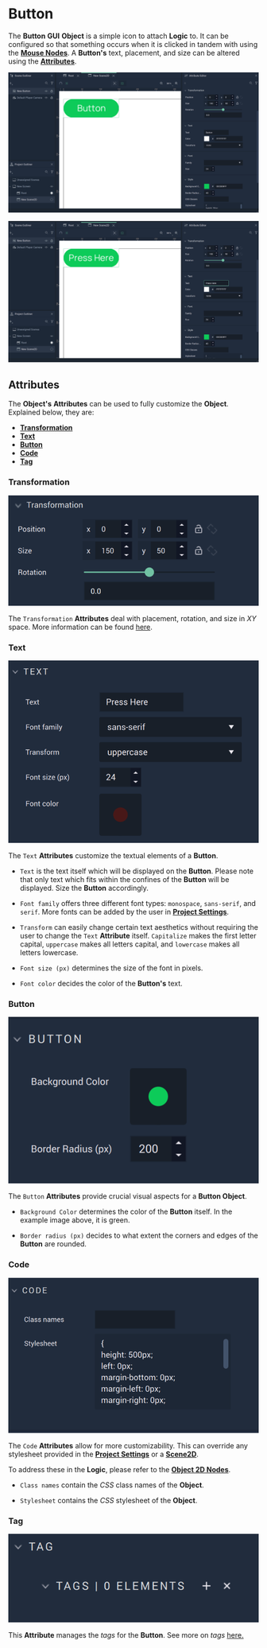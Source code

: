 # Button

The **Button** **GUI** **Object** is a simple icon to attach **Logic** to. It can be configured so that something occurs when it is clicked in tandem with using the [**Mouse Nodes**](../../../toolbox/events/mouse/README.md). A **Button's** text, placement, and size can be altered using the [**Attributes**](button.md#attributes). 

![Button.](../../../.gitbook/assets/buttonimage120232.png)

![Button with Text.](../../../.gitbook/assets/buttonimage220232.png)


## Attributes

The **Object's** **Attributes** can be used to fully customize the **Object**. Explained below, they are:

* [**Transformation**](button.md#transformation)
* [**Text**](button.md#text)
* [**Button**](button.md#button)
* [**Code**](button.md#code)
* [**Tag**](button.md#tag)
  
### Transformation

![Transformation Attributes.](../../../.gitbook/assets/buttonimage320232.png)

The `Transformation` **Attributes** deal with placement, rotation, and size in *XY* space. More information can be found [here](../../attributes/common-attributes/transformation/README.md).

### Text

![Text Attributes.](../../../.gitbook/assets/buttonattstext.png)

The `Text` **Attributes** customize the textual elements of a **Button**.

* `Text` is the text itself which will be displayed on the **Button**. Please note that only text which fits within the confines of the **Button** will be displayed. Size the **Button** accordingly. 

* `Font family` offers three different font types: `monospace`, `sans-serif`, and `serif`. More fonts can be added by the user in [**Project Settings**](../../../modules/project-settings/fonts.md).

* `Transform` can easily change certain text aesthetics without requiring the user to change the `Text` **Attribute** itself. `Capitalize` makes the first letter capital, `uppercase` makes all letters capital, and `lowercase` makes all letters lowercase. 

* `Font size (px)` determines the size of the font in pixels.

* `Font color` decides the color of the **Button's** text.

### Button

![Button Attributes](../../../.gitbook/assets/buttonattsbutton.png)

The `Button` **Attributes** provide crucial visual aspects for a **Button Object**.

* `Background Color` determines the color of the **Button** itself. In the example image above, it is green. 

* `Border radius (px)` decides to what extent the corners and edges of the **Button** are rounded. 

### Code

![Code Attributes.](../../../.gitbook/assets/buttonattscode.png)

The `Code` **Attributes** allow for more customizability. This can override any stylesheet provided in the [**Project Settings**](../../../modules/project-settings/style.md) or a [**Scene2D**](../../project-objects/scene2d.md). 

To address these in the **Logic**, please refer to the [**Object 2D Nodes**](../../../toolbox/incari/object2d/README.md).

* `Class names` contain the *CSS* class names of the **Object**. 

* `Stylesheet` contains the *CSS* stylesheet of the **Object**.

### Tag

![Tag Attributes.](../../../.gitbook/assets/buttonattstag.png)

This **Attribute** manages the *tags* for the **Button**. See more on *tags* [here.](../../attributes/common-attributes/tag.md)